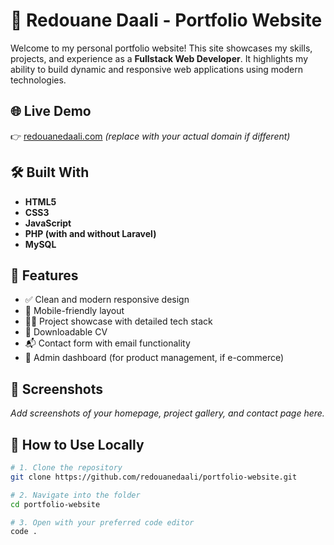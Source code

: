 # 💼 Redouane Daali - Portfolio Website

Welcome to my personal portfolio website! This site showcases my skills, projects, and experience as a **Fullstack Web Developer**. It highlights my ability to build dynamic and responsive web applications using modern technologies.

## 🌐 Live Demo

👉 [redouanedaali.com](https://redouanedaali.com) *(replace with your actual domain if different)*

## 🛠️ Built With

- **HTML5**
- **CSS3**
- **JavaScript**
- **PHP (with and without Laravel)**
- **MySQL**

## 📂 Features

- ✅ Clean and modern responsive design
- 📱 Mobile-friendly layout
- 🧑‍💻 Project showcase with detailed tech stack
- 📄 Downloadable CV
- 📬 Contact form with email functionality
- 🔐 Admin dashboard (for product management, if e-commerce)

## 📸 Screenshots

_Add screenshots of your homepage, project gallery, and contact page here._

## 🧩 How to Use Locally

```bash
# 1. Clone the repository
git clone https://github.com/redouanedaali/portfolio-website.git

# 2. Navigate into the folder
cd portfolio-website

# 3. Open with your preferred code editor
code .
